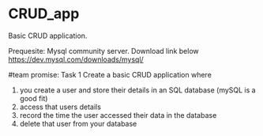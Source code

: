 # CRUD_app
Basic CRUD application.

Prequesite:
Mysql community server. Download link below
https://dev.mysql.com/downloads/mysql/

#team promise: Task 1
Create a basic CRUD application where 
1) you create a user and store their details in an SQL database (mySQL is a good fit)
2) access that users details
3) record the time the user accessed their data in the database 
4) delete that user from your database
